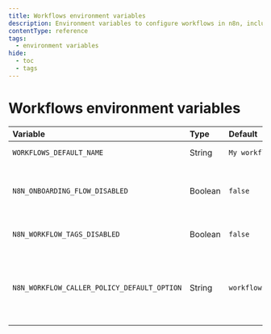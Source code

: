 ```yaml
---
title: Workflows environment variables
description: Environment variables to configure workflows in n8n, including default naming, onboarding flow preferences, tag management, and caller policy settings.
contentType: reference
tags:
  - environment variables
hide:
  - toc
  - tags
---
```


# Workflows environment variables

| Variable | Type  | Default  | Description |
| :------- | :---- | :------- | :---------- |
| `WORKFLOWS_DEFAULT_NAME` | String | `My workflow` | The default name used for new workflows. |
| `N8N_ONBOARDING_FLOW_DISABLED` | Boolean | `false` | Whether to disable onboarding tips when creating a new workflow (true) or not (false). |
| `N8N_WORKFLOW_TAGS_DISABLED` | Boolean | `false` | Whether to disable workflow tags (true) or enable tags (false). |
| `N8N_WORKFLOW_CALLER_POLICY_DEFAULT_OPTION` | String | `workflowsFromSameOwner` | Which workflows can call a workflow. Options are: `any`, `none`, `workflowsFromAList`, `workflowsFromSameOwner`. This feature requires [Workflow sharing](/workflows/sharing/). |
